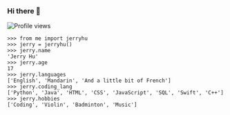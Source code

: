 ### Hi there 👋

<img src="https://komarev.com/ghpvc/?username=AccessRetrieved&label=Profile%20views&color=0e75b6&style=flat" alt="Profile views">

```
>>> from me import jerryhu
>>> jerry = jerryhu()
>>> jerry.name
'Jerry Hu'
>>> jerry.age
17
>>> jerry.languages
['English', 'Mandarin', 'And a little bit of French']
>>> jerry.coding_lang
['Python', 'Java', 'HTML', 'CSS', 'JavaScript', 'SQL', 'Swift', 'C++']
>>> jerry.hobbies
['Coding', 'Violin', 'Badminton', 'Music']
```
